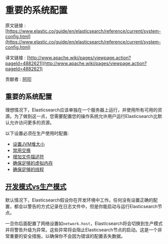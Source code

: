 # 重要的系统配置

原文链接 : [https://www.elastic.co/guide/en/elasticsearch/reference/current/system-config.html](https://www.elastic.co/guide/en/elasticsearch/reference/current/system-config.html)

译文链接 : [http://www.apache.wiki/pages/viewpage.action?pageId=4882621](http://www.apache.wiki/pages/viewpage.action?pageId=4882621)

贡献者 : [阿叩](/display/~luanqing)

## 重要的系统配置

理想情况下，Elasticsearch应该单独在一个服务器上运行，并使用所有可用的资源。为了做到这一点，您需要配置您的操作系统允许用户运行Elasticsearch比默认允许访问更多的资源。

以下设置必须在生产使用时配置:

*   [设置JVM堆大小](https://github.com/aqlu/elasticsearch-reference-cn/blob/master/Setup_Elasticsearch/Important_System_Configuration/Set_JVM_heap_size_via_jvm.options.md)
*   [禁用交换](https://github.com/aqlu/elasticsearch-reference-cn/blob/master/Setup_Elasticsearch/Important_System_Configuration/Disable_swapping.md)
*   [增加文件描述符](https://github.com/aqlu/elasticsearch-reference-cn/blob/master/Setup_Elasticsearch/Important_System_Configuration/File_Descriptors.md)
*   [确保足够的虚拟内存](https://github.com/aqlu/elasticsearch-reference-cn/blob/master/Setup_Elasticsearch/Important_System_Configuration/Virtual_memory.md)
*   [确保足够的线程](https://github.com/aqlu/elasticsearch-reference-cn/blob/master/Setup_Elasticsearch/Important_System_Configuration/Number_of_threads.md)

## [开发模式vs生产模式](https://github.com/aqlu/elasticsearch-reference-cn/blob/master/Setup_Elasticsearch/Important_System_Configuration.md#开发模式vs生产模式)

默认情况下，Elasticsearch假设你在开发环境中工作。任何没有设置正确的配置，都会以警告的方式记录在日志文件中，但是你能启动与运行Elasticsearch节点。

一旦你后面配置了网络设置如`network.host`，Elasticsearch将会切换到生产模式并将警告升级为异常。这些异常将会阻止Elasticsearch节点的启动。这是一个非常重要的安全措施，以确保你不会因为错误的配置丢失数据。